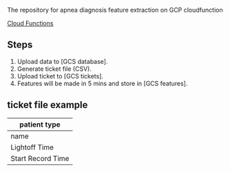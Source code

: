 The repository for apnea diagnosis feature extraction on GCP cloudfunction

[Cloud Functions](https://console.cloud.google.com/functions/details/asia-east1/FeatureExtraction?hl=zh-tw&project=develop-335208)

## Steps
1. Upload data to [GCS database].
2. Generate ticket file (CSV).
3. Upload ticket to  [GCS tickets].
4. Features will be made in 5 mins and store in [GCS features].

## ticket file example



| patient type|
| -------- |
| name     |
| Lightoff Time |
| Start Record Time |
